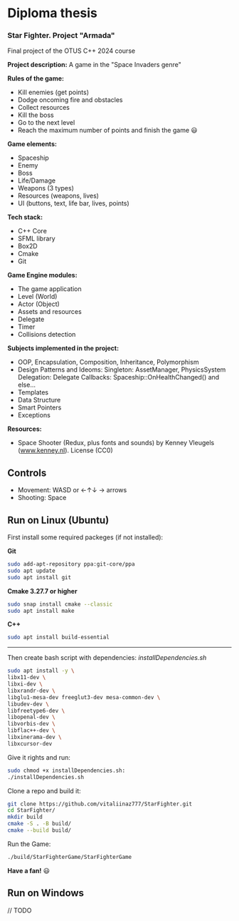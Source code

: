 # Diploma thesis
### Star Fighter. Project "Armada"
Final project of the OTUS C++ 2024 course

**Project description:**
A game in the "Space Invaders genre"


**Rules of the game:**
- Kill enemies (get points)
- Dodge oncoming fire and obstacles
- Collect resources
- Kill the boss
- Go to the next level
- Reach the maximum number of points and finish the game :smiley:

**Game elements:**
- Spaceship
- Enemy
- Boss
- Life/Damage
- Weapons (3 types)
- Resources (weapons, lives)
- UI (buttons, text, life bar, lives, points)

**Tech stack:**
- C++ Core
- SFML library
- Box2D
- Cmake
- Git

**Game Engine modules:**
- The game application
- Level (World)
- Actor (Object)
- Assets and resources
- Delegate
- Timer
- Collisions detection

**Subjects implemented in the project:**
- OOP, Encapsulation, Composition, Inheritance, Polymorphism
- Design Patterns and Ideoms: 
  	Singleton: AssetManager, PhysicsSystem
 	Delegation: Delegate
 	Callbacks: Spaceship::OnHealthChanged() and else...
- Templates
- Data Structure
- Smart Pointers
- Exceptions

**Resources:**
- Space Shooter (Redux, plus fonts and sounds) by Kenney Vleugels (www.kenney.nl). License (CC0)

## Controls
- Movement: WASD or &larr;&uarr;&darr; &rarr; arrows
- Shooting: Space


## Run on Linux (Ubuntu)
First install some required packeges (if not installed):

**Git**
```bash
sudo add-apt-repository ppa:git-core/ppa
sudo apt update
sudo apt install git
```

**Cmake 3.27.7 or higher**
```bash
sudo snap install cmake --classic
sudo apt install make
```

**C++**
```bash
sudo apt install build-essential
```


------------


Then create bash script with dependencies:
*installDependencies.sh*
```bash
sudo apt install -y \
libx11-dev \
libxi-dev \
libxrandr-dev \
libglu1-mesa-dev freeglut3-dev mesa-common-dev \
libudev-dev \
libfreetype6-dev \
libopenal-dev \
libvorbis-dev \
libflac++-dev \
libxinerama-dev \
libxcursor-dev
```
Give it rights and run:
```bash
sudo chmod +x installDependencies.sh:
./installDependencies.sh
```


Clone a repo and build it:
```bash
git clone https://github.com/vitaliinaz777/StarFighter.git
cd StarFighter/
mkdir build
cmake -S . -B build/
cmake --build build/
```

Run the Game:
```bash
./build/StarFighterGame/StarFighterGame 
```

**Have a fan!** :smiley:

## Run on Windows
// TODO
